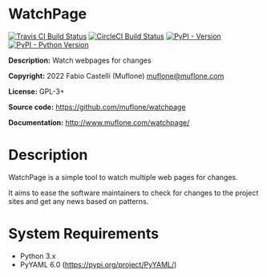 # WatchPage
[![Travis CI Build Status](https://img.shields.io/travis/com/muflone/watchpage/master.svg)](https://www.travis-ci.com/github/muflone/watchpage)
[![CircleCI Build Status](https://img.shields.io/circleci/project/github/muflone/watchpage/master.svg)](https://circleci.com/gh/muflone/watchpage)
[![PyPI - Version](https://img.shields.io/pypi/v/WatchPage.svg)](https://pypi.org/project/WatchPage/)
[![PyPI - Python Version](https://img.shields.io/pypi/pyversions/WatchPage.svg)](https://pypi.org/project/WatchPage/)

**Description:** Watch webpages for changes

**Copyright:** 2022 Fabio Castelli (Muflone) <muflone@muflone.com>

**License:** GPL-3+

**Source code:** https://github.com/muflone/watchpage

**Documentation:** http://www.muflone.com/watchpage/

# Description

WatchPage is a simple tool to watch multiple web pages for changes.

It aims to ease the software maintainers to check for changes to the project
sites and get any news based on patterns.

# System Requirements

* Python 3.x
* PyYAML 6.0 (https://pypi.org/project/PyYAML/)
